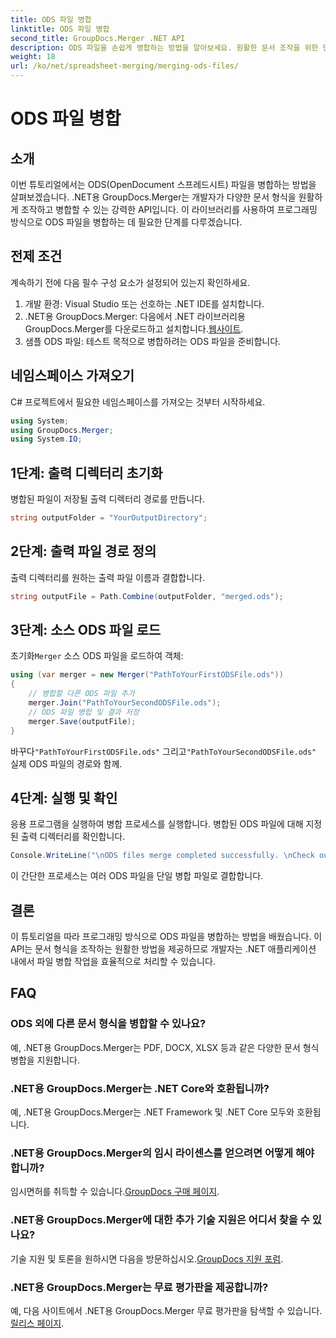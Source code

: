 ```yaml
---
title: ODS 파일 병합
linktitle: ODS 파일 병합
second_title: GroupDocs.Merger .NET API
description: ODS 파일을 손쉽게 병합하는 방법을 알아보세요. 원활한 문서 조작을 위한 단계별 가이드를 따르세요.
weight: 18
url: /ko/net/spreadsheet-merging/merging-ods-files/
---
```


# ODS 파일 병합

## 소개
이번 튜토리얼에서는 ODS(OpenDocument 스프레드시트) 파일을 병합하는 방법을 살펴보겠습니다. .NET용 GroupDocs.Merger는 개발자가 다양한 문서 형식을 원활하게 조작하고 병합할 수 있는 강력한 API입니다. 이 라이브러리를 사용하여 프로그래밍 방식으로 ODS 파일을 병합하는 데 필요한 단계를 다루겠습니다.
## 전제 조건
계속하기 전에 다음 필수 구성 요소가 설정되어 있는지 확인하세요.
1. 개발 환경: Visual Studio 또는 선호하는 .NET IDE를 설치합니다.
2.  .NET용 GroupDocs.Merger: 다음에서 .NET 라이브러리용 GroupDocs.Merger를 다운로드하고 설치합니다.[웹사이트](https://releases.groupdocs.com/merger/net/).
3. 샘플 ODS 파일: 테스트 목적으로 병합하려는 ODS 파일을 준비합니다.

## 네임스페이스 가져오기
C# 프로젝트에서 필요한 네임스페이스를 가져오는 것부터 시작하세요.
```csharp
using System; 
using GroupDocs.Merger;
using System.IO;
```
## 1단계: 출력 디렉터리 초기화
병합된 파일이 저장될 출력 디렉터리 경로를 만듭니다.
```csharp
string outputFolder = "YourOutputDirectory";
```
## 2단계: 출력 파일 경로 정의
출력 디렉터리를 원하는 출력 파일 이름과 결합합니다.
```csharp
string outputFile = Path.Combine(outputFolder, "merged.ods");
```
## 3단계: 소스 ODS 파일 로드
 초기화`Merger` 소스 ODS 파일을 로드하여 객체:
```csharp
using (var merger = new Merger("PathToYourFirstODSFile.ods"))
{
    // 병합할 다른 ODS 파일 추가
    merger.Join("PathToYourSecondODSFile.ods");
    // ODS 파일 병합 및 결과 저장
    merger.Save(outputFile);
}
```
 바꾸다`"PathToYourFirstODSFile.ods"` 그리고`"PathToYourSecondODSFile.ods"` 실제 ODS 파일의 경로와 함께.
## 4단계: 실행 및 확인
응용 프로그램을 실행하여 병합 프로세스를 실행합니다. 병합된 ODS 파일에 대해 지정된 출력 디렉터리를 확인합니다.
```csharp
Console.WriteLine("\nODS files merge completed successfully. \nCheck output in {0}", outputFolder);
```
이 간단한 프로세스는 여러 ODS 파일을 단일 병합 파일로 결합합니다.

## 결론
이 튜토리얼을 따라 프로그래밍 방식으로 ODS 파일을 병합하는 방법을 배웠습니다. 이 API는 문서 형식을 조작하는 원활한 방법을 제공하므로 개발자는 .NET 애플리케이션 내에서 파일 병합 작업을 효율적으로 처리할 수 있습니다.

## FAQ
### ODS 외에 다른 문서 형식을 병합할 수 있나요?
예, .NET용 GroupDocs.Merger는 PDF, DOCX, XLSX 등과 같은 다양한 문서 형식 병합을 지원합니다.
### .NET용 GroupDocs.Merger는 .NET Core와 호환됩니까?
예, .NET용 GroupDocs.Merger는 .NET Framework 및 .NET Core 모두와 호환됩니다.
### .NET용 GroupDocs.Merger의 임시 라이센스를 얻으려면 어떻게 해야 합니까?
 임시면허를 취득할 수 있습니다.[GroupDocs 구매 페이지](https://purchase.groupdocs.com/temporary-license/).
### .NET용 GroupDocs.Merger에 대한 추가 기술 지원은 어디서 찾을 수 있나요?
 기술 지원 및 토론을 원하시면 다음을 방문하십시오.[GroupDocs 지원 포럼](https://forum.groupdocs.com/c/merger/32).
### .NET용 GroupDocs.Merger는 무료 평가판을 제공합니까?
 예, 다음 사이트에서 .NET용 GroupDocs.Merger 무료 평가판을 탐색할 수 있습니다.[릴리스 페이지](https://releases.groupdocs.com/).